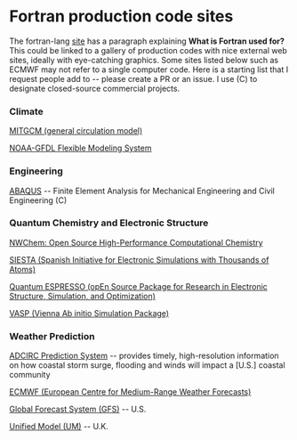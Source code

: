 # Fortran production code sites

The fortran-lang [site](https://fortran-lang.org/) has a paragraph explaining **What is Fortran used for?** This could be linked to a gallery of production codes with nice external web sites, ideally with eye-catching graphics. Some sites listed below such as ECMWF may not refer to a single computer code. Here is a starting list that I request people add to -- please create a PR or an issue. I use (C) to designate closed-source commercial projects.

### Climate
[MITGCM (general circulation model)](http://paocweb.mit.edu/research-group/mitgcm)

[NOAA-GFDL Flexible Modeling System](https://www.gfdl.noaa.gov/fms/)

### Engineering
[ABAQUS](https://www.3ds.com/products/simulia/abaqus) -- Finite Element Analysis for Mechanical Engineering and Civil Engineering (C)

### Quantum Chemistry and Electronic Structure
[NWChem: Open Source High-Performance Computational Chemistry](https://www.nwchem-sw.org/)

[SIESTA (Spanish Initiative for Electronic Simulations with Thousands of Atoms)](https://www.simuneatomistics.com/products/siesta-code/)

[Quantum ESPRESSO (opEn Source Package for Research in Electronic Structure, Simulation, and Optimization)](https://www.quantum-espresso.org/)

[VASP (Vienna Ab initio Simulation Package)](https://www.vasp.at/)

### Weather Prediction
[ADCIRC Prediction System](https://coastalresiliencecenter.unc.edu/publications-and-products/adcirc/) -- provides timely, high-resolution information on how coastal storm surge, flooding and winds will impact a [U.S.] coastal community

[ECMWF (European Centre for Medium-Range Weather Forecasts)](https://www.ecmwf.int/en/computing)

[Global Forecast System (GFS)](https://www.ncei.noaa.gov/products/weather-climate-models/global-forecast) -- U.S.

[Unified Model (UM)](https://www.metoffice.gov.uk/research/approach/modelling-systems/unified-model) -- U.K.

